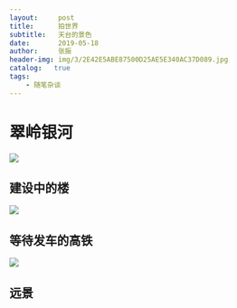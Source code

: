 ```yaml
---
layout:     post
title:      拍世界
subtitle:   天台的景色
date:       2019-05-18
author:     张振
header-img: img/3/2E42E5ABE87500D25AE5E340AC37D089.jpg
catalog:   true
tags:
    - 随笔杂谈
---
```

# 翠岭银河
![]({{site.baseurl}}/img/2/DSC07819.JPG)
## 建设中的楼
![]({{site.baseurl}}/img/2/DSC07871.JPG)
## 等待发车的高铁
![]({{site.baseurl}}/img/2/DSC07846.JPG)
## 远景

